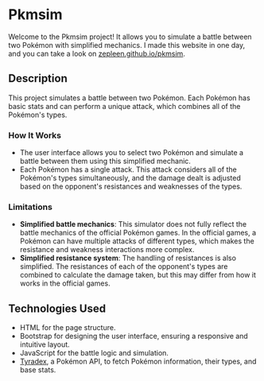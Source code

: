# Pkmsim

Welcome to the Pkmsim project! It allows you to simulate a battle between two Pokémon with simplified mechanics. I made this website in one day, and you can take a look on [zepleen.github.io/pkmsim](https://zeplenn.github.io/pkmsim).

## Description

This project simulates a battle between two Pokémon. Each Pokémon has basic stats and can perform a unique attack, which combines all of the Pokémon's types.

### How It Works

- The user interface allows you to select two Pokémon and simulate a battle between them using this simplified mechanic.
- Each Pokémon has a single attack. This attack considers all of the Pokémon's types simultaneously, and the damage dealt is adjusted based on the opponent's resistances and weaknesses of the types.

### Limitations

- **Simplified battle mechanics**: This simulator does not fully reflect the battle mechanics of the official Pokémon games. In the official games, a Pokémon can have multiple attacks of different types, which makes the resistance and weakness interactions more complex.
- **Simplified resistance system**: The handling of resistances is also simplified. The resistances of each of the opponent's types are combined to calculate the damage taken, but this may differ from how it works in the official games.

## Technologies Used

- HTML for the page structure.
- Bootstrap for designing the user interface, ensuring a responsive and intuitive layout.
- JavaScript for the battle logic and simulation.
- [Tyradex](https://tyradex.tech), a Pokémon API, to fetch Pokémon information, their types, and base stats.